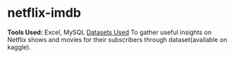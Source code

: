 # netflix-imdb
**Tools Used:** Excel, MySQL
[Datasets Used](https://www.kaggle.com/datasets/victorsoeiro/netflix-tv-shows-and-movies?select=titles.csv)
To gather useful insights on Netflix shows and movies for their subscribers through dataset(available on kaggle).

